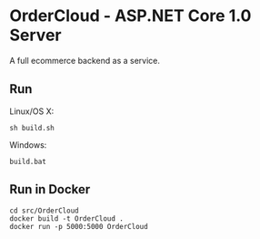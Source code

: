 # OrderCloud - ASP.NET Core 1.0 Server

A full ecommerce backend as a service.

## Run

Linux/OS X:

```
sh build.sh
```

Windows:

```
build.bat
```

## Run in Docker

```
cd src/OrderCloud
docker build -t OrderCloud .
docker run -p 5000:5000 OrderCloud
```
